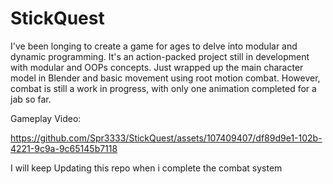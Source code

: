 # StickQuest

I've been longing to create a game for ages to delve into modular and dynamic programming. It's an action-packed project still in development with modular and OOPs concepts. Just wrapped up the main character model in Blender and basic movement using root motion combat. However, combat is still a work in progress, with only one animation completed for a jab so far.

Gameplay Video:


https://github.com/Spr3333/StickQuest/assets/107409407/df89d9e1-102b-4221-9c9a-9c65145b7118

I will keep Updating this repo when i complete the combat system

